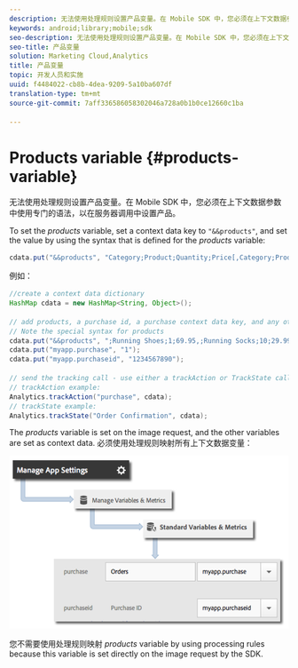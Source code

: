 ```yaml
---
description: 无法使用处理规则设置产品变量。在 Mobile SDK 中，您必须在上下文数据参数中使用专门的语法，以在服务器调用中设置产品。
keywords: android;library;mobile;sdk
seo-description: 无法使用处理规则设置产品变量。在 Mobile SDK 中，您必须在上下文数据参数中使用专门的语法，以在服务器调用中设置产品。
seo-title: 产品变量
solution: Marketing Cloud,Analytics
title: 产品变量
topic: 开发人员和实施
uuid: f4484022-cb8b-4dea-9209-5a10ba607df
translation-type: tm+mt
source-git-commit: 7aff336586058302046a728a0b1b0ce12660c1ba

---
```



# Products variable {#products-variable}

无法使用处理规则设置产品变量。在 Mobile SDK 中，您必须在上下文数据参数中使用专门的语法，以在服务器调用中设置产品。

To set the *products* variable, set a context data key to `"&&products"`, and set the value by using the syntax that is defined for the *products* variable:

```java
cdata.put("&&products", "Category;Product;Quantity;Price[,Category;Product;Quantity;Price]");
```

例如：

```java
//create a context data dictionary 
HashMap cdata = new HashMap<String, Object>(); 
 
// add products, a purchase id, a purchase context data key, and any other data you want to collect. 
// Note the special syntax for products 
cdata.put("&&products", ";Running Shoes;1;69.95,;Running Socks;10;29.99"); 
cdata.put("myapp.purchase", "1"); 
cdata.put("myapp.purchaseid", "1234567890"); 
 
// send the tracking call - use either a trackAction or TrackState call. 
// trackAction example: 
Analytics.trackAction("purchase", cdata); 
// trackState example: 
Analytics.trackState("Order Confirmation", cdata);
```

The *products* variable is set on the image request, and the other variables are set as context data. 必须使用处理规则映射所有上下文数据变量：

![](assets/map-products.png)

您不需要使用处理规则映射 *products* variable by using processing rules because this variable is set directly on the image request by the SDK.
